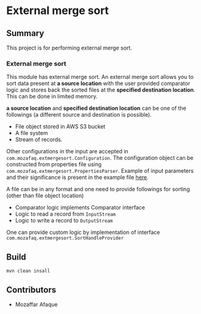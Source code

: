 # External merge sort

## Summary

This project is for performing external merge sort.

### External merge sort
 
This module has external merge sort. An external merge sort allows you to sort data 
present at **a source location** with the user provided comparator logic 
and stores back the sorted files at the **specified destination location**. 
This can be done in limited memory.

**a source location** and **specified destination location** can be one of 
the followings (a different source and destination is possible).
 - File object stored in AWS S3 bucket
 - A file system
 - Stream of records.
 
 Other configurations in the input are accepted in `com.mozafaq.extmergesort.Configuration`.
 The configuration object can be constructed from properties file using 
 `com.mozafaq.extmergesort.PropertiesParser`. Example
 of input parameters and their significance is present in the example file 
 [here](src/main/resources/sample-input.properties).
 
 A file can be in any format and one need to provide followings for
 sorting (other than file object location)
 - Comparator logic implements Comparator interface
 - Logic to read a record from `InputStream`
 - Logic to write a record to `OutputStream`

One can provide custom logic by implementation of 
interface `com.mozafaq.extmergesort.SortHandleProvider`

## Build

 ```mvn clean insall```

## Contributors
 - Mozaffar Afaque